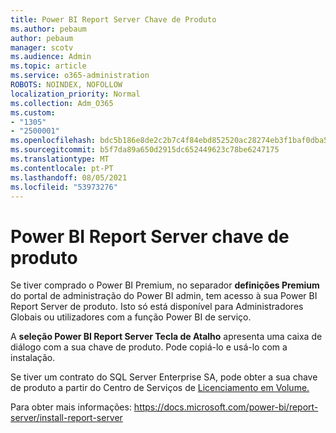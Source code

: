 ```yaml
---
title: Power BI Report Server Chave de Produto
ms.author: pebaum
author: pebaum
manager: scotv
ms.audience: Admin
ms.topic: article
ms.service: o365-administration
ROBOTS: NOINDEX, NOFOLLOW
localization_priority: Normal
ms.collection: Adm_O365
ms.custom:
- "1305"
- "2500001"
ms.openlocfilehash: bdc5b186e8de2c2b7c4f84ebd852520ac28274eb3f1baf0dba568cdb6d10e579
ms.sourcegitcommit: b5f7da89a650d2915dc652449623c78be6247175
ms.translationtype: MT
ms.contentlocale: pt-PT
ms.lasthandoff: 08/05/2021
ms.locfileid: "53973276"
---
```

# <a name="power-bi-report-server-product-key"></a>Power BI Report Server chave de produto

Se tiver comprado o Power BI Premium, no separador **definições Premium** do portal de administração do Power BI admin, tem acesso à sua Power BI Report Server de produto. Isto só está disponível para Administradores Globais ou utilizadores com a função Power BI de serviço.

A **seleção Power BI Report Server Tecla de Atalho** apresenta uma caixa de diálogo com a sua chave de produto. Pode copiá-lo e usá-lo com a instalação.

Se tiver um contrato do SQL Server Enterprise SA, pode obter a sua chave de produto a partir do Centro de Serviços de [Licenciamento em Volume.](https://www.microsoft.com/Licensing/servicecenter/)

Para obter mais informações: https://docs.microsoft.com/power-bi/report-server/install-report-server
